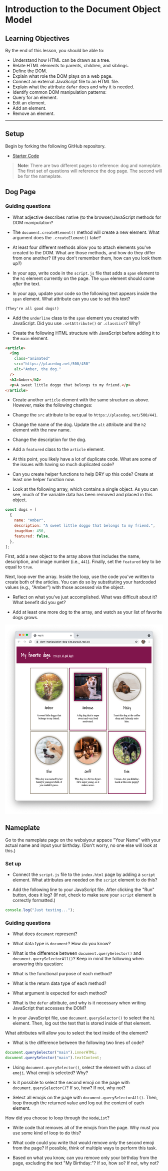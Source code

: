 # Introduction to the Document Object Model

## Learning Objectives

By the end of this lesson, you should be able to:

- Understand how HTML can be drawn as a tree.
- Relate HTML elements to parents, children, and siblings.
- Define the DOM.
- Explain what role the DOM plays on a web page.
- Connect an external JavaScript file to an HTML file.
- Explain what the attribute `defer` does and why it is needed.
- Identify common DOM manipulation patterns:
- Query for an element.
- Edit an element.
- Add an element.
- Remove an element.

---

## Setup

Begin by forking the following GitHub repository.

- [Starter Code](https://github.com/pursuit-curriculum-resources/starter-intro-to-dom)

> **Note**: There are two different pages to reference: dog and nameplate. The first set of questions will reference the dog page. The second will be for the nameplate.

## Dog Page

### Guiding questions

- What adjective describes native (to the browser)JavaScript methods for DOM manipulation?

- The `document.createElement()` method will create a new element. What argument does the `.createElement()` take?

- At least four different methods allow you to attach elements you've created to the DOM. What are those methods, and how do they differ from one another? (If you don't remember them, how can you look them up?)

- In your app, write code in the `script.js` file that adds a `span` element to the `h1` element currently on the page. The `span` element should come _after_ the text.

- In your app, update your code so the following text appears inside the `span` element. What attribute can you use to set this text?

```
(They're all good dogs!)
```

- Add the `underline` class to the `span` element you created with JavaScript. Did you use `.setAttribute()` or `.classList`? Why?

- Create the following HTML structure with JavaScript before adding it to the `main` element.

```html
<article>
  <img
    class="animated"
    src="https://placedog.net/500/450"
    alt="Amber, the dog."
  />
  <h2>Amber</h2>
  <p>A sweet little doggo that belongs to my friend.</p>
</article>
```

- Create another `article` element with the same structure as above. However, make the following changes:

- Change the `src` attribute to be equal to `https://placedog.net/500/441`.
- Change the name of the dog. Update the `alt` attribute and the `h2` element with the new name.
- Change the description for the dog.
- Add a `featured` class to the `article` element.

- At this point, you likely have a lot of duplicate code. What are some of the issues with having so much duplicated code?

- Can you create helper functions to help DRY up this code? Create at least one helper function now.

- Look at the following array, which contains a single object. As you can see, much of the variable data has been removed and placed in this object.

```js
const dogs = [
  {
    name: "Amber",
    description: "A sweet little doggo that belongs to my friend.",
    imageNum: 450,
    featured: false,
  },
];
```

First, add a new object to the array above that includes the name, description, and image number (i.e., `441`). Finally, set the `featured` key to be equal to `true`.

Next, loop over the array. Inside the loop, use the code you've written to create both of the articles. You can do so by substituting your hardcoded values (e.g., "Amber") with those accessed via the object.

- Reflect on what you've just accomplished. What was difficult about it? What benefit did you get?

- Add at least one more dog to the array, and watch as your list of favorite dogs grows.

![Image showing a completed dog tutorial.](../assets/completed-dog-tutorial.png)

## Nameplate

Go to the nameplate page on the websiyour appace "Your Name" with your actual name and input your birthday. (Don't worry, no one else will look at this.)

### Set up

- Connect the `script.js` file to the `index.html` page by adding a `script` element. What attributes are needed on the `script` element to do this?

- Add the following line to your JavaScript file. After clicking the "Run" button, does it log? (If not, check to make sure your `script` element is correctly formatted.)

```js
console.log("Just testing...");
```

### Guiding questions

- What does `document` represent?

- What data type is `document`? How do you know?

- What is the difference between `document.querySelector()` and `document.querySelectorAll()`? Keep in mind the following when answering this question:

- What is the functional purpose of each method?
- What is the return data type of each method?
- What argument is expected for each method?

- What is the `defer` attribute, and why is it necessary when writing JavaScript that accesses the DOM?

- In your JavaScript file, use `document.querySelector()` to select the `h1` element. Then, log out the text that is stored inside of that element.

What attributes will allow you to select the text inside of the element?

- What is the difference between the following two lines of code?

```js
document.querySelector("main").innerHTML;
document.querySelector("main").textContent;
```

- Using `document.querySelector()`, select the element with a class of `emoji`. What emoji is selected? Why?

- Is it possible to select the second emoji on the page with `document.querySelector()`? If so, how? If not, why not?

- Select all emojis on the page with `document.querySelectorAll()`. Then, loop through the returned value and log out the content of each element.

How did you choose to loop through the `NodeList`?

- Write code that removes all of the emojis from the page. Why must you use some kind of loop to do this?

- What code could you write that would remove _only_ the second emoji from the page? If possible, think of multiple ways to perform this task.

- Based on what you know, can you remove only your birthday from the page, excluding the text "My Birthday:"? If so, how so? If not, why not?
